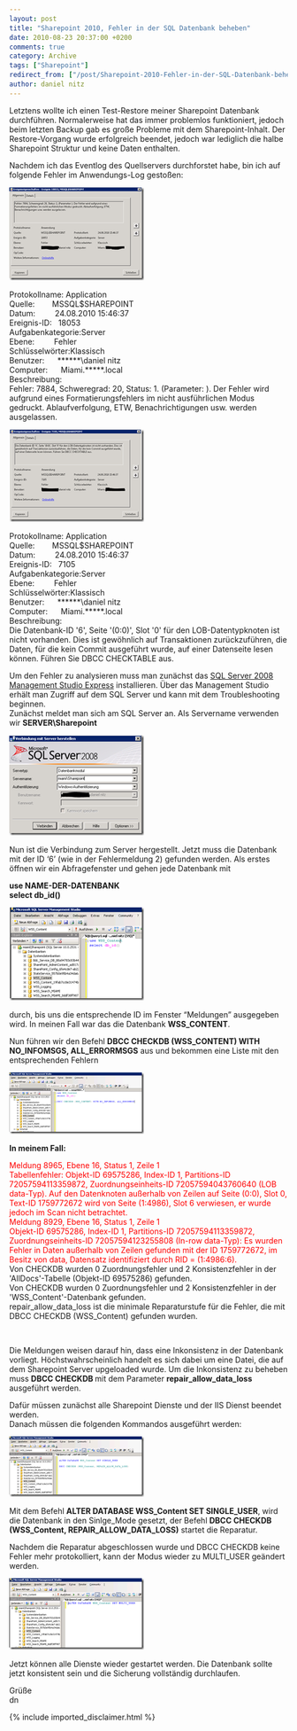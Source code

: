 ```yaml
---
layout: post
title: "Sharepoint 2010, Fehler in der SQL Datenbank beheben"
date: 2010-08-23 20:37:00 +0200
comments: true
category: Archive
tags: ["Sharepoint"]
redirect_from: ["/post/Sharepoint-2010-Fehler-in-der-SQL-Datenbank-beheben", "/post/sharepoint-2010-fehler-in-der-sql-datenbank-beheben"]
author: daniel nitz
---
```

<!-- more -->
<p>Letztens wollte ich einen Test-Restore meiner Sharepoint Datenbank durchführen. Normalerweise hat das immer problemlos funktioniert, jedoch beim letzten Backup gab es große Probleme mit dem Sharepoint-Inhalt. Der Restore-Vorgang wurde erfolgreich beendet, jedoch war lediglich die halbe Sharepoint Struktur und keine Daten enthalten.</p>  <p>Nachdem ich das Eventlog des Quellservers durchforstet habe, bin ich auf folgende Fehler im Anwendungs-Log gestoßen:</p>  <p><a href="/assets/archive/image_220.png"><img style="background-image: none; border-bottom: 0px; border-left: 0px; padding-left: 0px; padding-right: 0px; display: inline; border-top: 0px; border-right: 0px; padding-top: 0px" title="image" border="0" alt="image" src="/assets/archive/image_thumb_218.png" width="244" height="168" /></a></p>  <p>Protokollname: Application   <br />Quelle:&#160;&#160;&#160;&#160;&#160;&#160;&#160; MSSQL$SHAREPOINT    <br />Datum:&#160;&#160;&#160;&#160;&#160;&#160;&#160;&#160; 24.08.2010 15:46:37    <br />Ereignis-ID:&#160;&#160; 18053    <br />Aufgabenkategorie:Server    <br />Ebene:&#160;&#160;&#160;&#160;&#160;&#160;&#160;&#160; Fehler    <br />Schlüsselwörter:Klassisch    <br />Benutzer:&#160;&#160;&#160;&#160;&#160; ******\daniel nitz    <br />Computer:&#160;&#160;&#160;&#160;&#160; Miami.*****.local    <br />Beschreibung:    <br />Fehler: 7884, Schweregrad: 20, Status: 1. (Parameter: ). Der Fehler wird aufgrund eines Formatierungsfehlers im nicht ausführlichen Modus gedruckt. Ablaufverfolgung, ETW, Benachrichtigungen usw. werden ausgelassen.    <br /></p>  <p><a href="/assets/archive/image_221.png"><img style="background-image: none; border-bottom: 0px; border-left: 0px; margin: 0px; padding-left: 0px; padding-right: 0px; display: inline; border-top: 0px; border-right: 0px; padding-top: 0px" title="image" border="0" alt="image" src="/assets/archive/image_thumb_219.png" width="244" height="167" /></a></p>  <p>Protokollname: Application   <br />Quelle:&#160;&#160;&#160;&#160;&#160;&#160;&#160; MSSQL$SHAREPOINT    <br />Datum:&#160;&#160;&#160;&#160;&#160;&#160;&#160;&#160; 24.08.2010 15:46:37    <br />Ereignis-ID:&#160;&#160; 7105    <br />Aufgabenkategorie:Server    <br />Ebene:&#160;&#160;&#160;&#160;&#160;&#160;&#160;&#160; Fehler    <br />Schlüsselwörter:Klassisch    <br />Benutzer:&#160;&#160;&#160;&#160;&#160; ******\daniel nitz    <br />Computer:&#160;&#160;&#160;&#160;&#160; Miami.*****.local    <br />Beschreibung:    <br />Die Datenbank-ID '6', Seite '(0:0)', Slot '0' für den LOB-Datentypknoten ist nicht vorhanden. Dies ist gewöhnlich auf Transaktionen zurückzuführen, die Daten, für die kein Commit ausgeführt wurde, auf einer Datenseite lesen können. Führen Sie DBCC CHECKTABLE aus.    <br /></p>  <p>Um den Fehler zu analysieren muss man zunächst das <a href="http://www.microsoft.com/downloads/details.aspx?familyid=08E52AC2-1D62-45F6-9A4A-4B76A8564A2B&amp;displaylang=de" target="_blank">SQL Server 2008 Management Studio Express</a> installieren. Über das Management Studio erhält man Zugriff auf dem SQL Server und kann mit dem Troubleshooting beginnen.    <br />Zunächst meldet man sich am SQL Server an. Als Servername verwenden wir <strong>SERVER\Sharepoint</strong></p>  <p><a href="/assets/archive/image_222.png"><img style="background-image: none; border-bottom: 0px; border-left: 0px; margin: 0px; padding-left: 0px; padding-right: 0px; display: inline; border-top: 0px; border-right: 0px; padding-top: 0px" title="image" border="0" alt="image" src="/assets/archive/image_thumb_220.png" width="244" height="181" /></a></p>  <p>Nun ist die Verbindung zum Server hergestellt. Jetzt muss die Datenbank mit der ID ‘6’ (wie in der Fehlermeldung 2) gefunden werden. Als erstes öffnen wir ein Abfragefenster und gehen jede Datenbank mit </p>  <p><strong>use NAME-DER-DATENBANK     <br />select db_id()</strong></p>  <p><a href="/assets/archive/image_223.png"><img style="background-image: none; border-bottom: 0px; border-left: 0px; margin: 0px; padding-left: 0px; padding-right: 0px; display: inline; border-top: 0px; border-right: 0px; padding-top: 0px" title="image" border="0" alt="image" src="/assets/archive/image_thumb_221.png" width="244" height="168" /></a></p>  <p>durch, bis uns die entsprechende ID im Fenster “Meldungen” ausgegeben wird. In meinen Fall war das die Datenbank <strong>WSS_CONTENT</strong>.</p>  <p>Nun führen wir den Befehl <strong>DBCC CHECKDB (WSS_CONTENT) WITH NO_INFOMSGS, ALL_ERRORMSGS</strong> aus und bekommen eine Liste mit den entsprechenden Fehlern</p>  <p><a href="/assets/archive/image_224.png"><img style="background-image: none; border-bottom: 0px; border-left: 0px; margin: 0px; padding-left: 0px; padding-right: 0px; display: inline; border-top: 0px; border-right: 0px; padding-top: 0px" title="image" border="0" alt="image" src="/assets/archive/image_thumb_222.png" width="244" height="111" /></a></p>  <p><strong>In meinem Fall:</strong></p>  <p><font color="#ff0000">Meldung 8965, Ebene 16, Status 1, Zeile 1     <br /></font><font color="#ff0000">Tabellenfehler: Objekt-ID 69575286, Index-ID 1, Partitions-ID 72057594113359872, Zuordnungseinheits-ID 72057594043760640 (LOB data-Typ). Auf den Datenknoten außerhalb von Zeilen auf Seite (0:0), Slot 0, Text-ID 1759772672 wird von Seite (1:4986), Slot 6 verwiesen, er wurde jedoch im Scan nicht betrachtet.     <br /></font><font color="#ff0000">Meldung 8929, Ebene 16, Status 1, Zeile 1     <br /></font><font color="#ff0000">Objekt-ID 69575286, Index-ID 1, Partitions-ID 72057594113359872, Zuordnungseinheits-ID 72057594123255808 (In-row data-Typ): Es wurden Fehler in Daten außerhalb von Zeilen gefunden mit der ID 1759772672, im Besitz von data, Datensatz identifiziert durch RID = (1:4986:6).     <br /></font>Von CHECKDB wurden 0 Zuordnungsfehler und 2 Konsistenzfehler in der 'AllDocs'-Tabelle (Objekt-ID 69575286) gefunden.    <br />Von CHECKDB wurden 0 Zuordnungsfehler und 2 Konsistenzfehler in der 'WSS_Content'-Datenbank gefunden.    <br />repair_allow_data_loss ist die minimale Reparaturstufe für die Fehler, die mit DBCC CHECKDB (WSS_Content) gefunden wurden.</p>  <p>&#160;</p>  <p>Die Meldungen weisen darauf hin, dass eine Inkonsistenz in der Datenbank vorliegt. Höchstwahrscheinlich handelt es sich dabei um eine Datei, die auf dem Sharepoint Server upgeloaded wurde. Um die Inkonsistenz zu beheben muss <strong>DBCC CHECKDB </strong>mit dem Parameter <strong>repair_allow_data_loss </strong>ausgeführt werden. </p>  <p>Dafür müssen zunächst alle Sharepoint Dienste und der IIS Dienst beendet werden.   <br />Danach müssen die folgenden Kommandos ausgeführt werden:</p>  <p><a href="/assets/archive/image_225.png"><img style="background-image: none; border-bottom: 0px; border-left: 0px; margin: 0px; padding-left: 0px; padding-right: 0px; display: inline; border-top: 0px; border-right: 0px; padding-top: 0px" title="image" border="0" alt="image" src="/assets/archive/image_thumb_223.png" width="244" height="109" /></a></p>  <p>Mit dem Befehl <strong>ALTER DATABASE WSS_Content SET SINGLE_USER</strong>, wird die Datenbank in den Sinlge_Mode gesetzt, der Befehl <strong>DBCC CHECKDB (WSS_Content, REPAIR_ALLOW_DATA_LOSS)</strong> startet die Reparatur.</p>  <p>Nachdem die Reparatur abgeschlossen wurde und DBCC CHECKDB keine Fehler mehr protokolliert, kann der Modus wieder zu MULTI_USER geändert werden.</p>  <p><a href="/assets/archive/image_226.png"><img style="background-image: none; border-bottom: 0px; border-left: 0px; margin: 0px; padding-left: 0px; padding-right: 0px; display: inline; border-top: 0px; border-right: 0px; padding-top: 0px" title="image" border="0" alt="image" src="/assets/archive/image_thumb_224.png" width="244" height="129" /></a></p>  <p>Jetzt können alle Dienste wieder gestartet werden. Die Datenbank sollte jetzt konsistent sein und die Sicherung vollständig durchlaufen.</p>  <p>Grüße   <br />dn</p>
{% include imported_disclaimer.html %}
